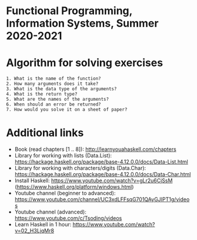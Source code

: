 # Functional Programming, Information Systems, Summer 2020-2021 

# Algorithm for solving exercises
    1. What is the name of the function?
    2. How many arguments does it take?
    3. What is the data type of the arguments?
    4. What is the return type?
    5. What are the names of the arguments?
    6. When should an error be returned?
    7. How would you solve it on a sheet of paper?

# Additional links
 - Book (read chapters [1 .. 8]): http://learnyouahaskell.com/chapters
 - Library for working with lists (Data.List): https://hackage.haskell.org/package/base-4.12.0.0/docs/Data-List.html 
 - Library for working with characters/digits (Data.Char): https://hackage.haskell.org/package/base-4.12.0.0/docs/Data-Char.html 
 - Install Haskell: https://www.youtube.com/watch?v=gLr2u6CjSsM (https://www.haskell.org/platform/windows.html)
 - Youtube channel (beginner to advanced): https://www.youtube.com/channel/UC3xdLFFsqG701QAyGJIPT1g/videos
 - Youtube channel (advanced): https://www.youtube.com/c/Tsoding/videos
 - Learn Haskell in 1 hour: https://www.youtube.com/watch?v=02_H3LjqMr8